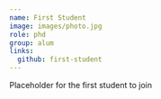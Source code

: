 ```yaml
---
name: First Student
image: images/photo.jpg
role: phd
group: alum
links:
  github: first-student
---
```


Placeholder for the first student to join